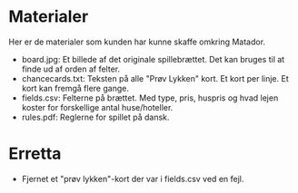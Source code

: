 # Materialer

Her er de materialer som kunden har kunne skaffe omkring 
Matador.

- board.jpg: Et billede af det originale spillebrættet. Det kan
    bruges til at finde ud af orden af felter.
- chancecards.txt: Teksten på alle "Prøv Lykken" kort. Et kort per
    linje. Et kort kan fremgå flere gange.
- fields.csv: Felterne på brættet. Med type, pris, huspris og hvad
    lejen koster for forskellige antal huse/hoteller.
- rules.pdf: Reglerne for spillet på dansk.

# Erretta

- Fjernet et "prøv lykken"-kort der var i fields.csv ved en fejl.
